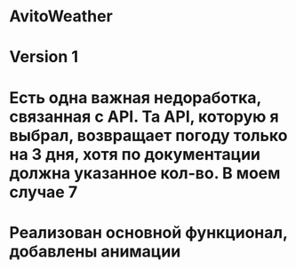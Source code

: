 # AvitoWeather
# Version 1
# Есть одна важная недоработка, связанная с API. Та API, которую я выбрал, возвращает погоду только на 3 дня, хотя по документации должна указанное кол-во. В моем случае 7
# Реализован основной функционал, добавлены анимации
